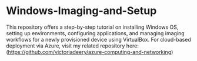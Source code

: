 # Windows-Imaging-and-Setup
This repository offers a step-by-step tutorial on installing Windows OS, setting up environments, configuring applications, and managing imaging workflows for a newly provisioned device using VirtualBox. For cloud-based deployment via Azure, visit my related repository here: (https://github.com/victoriadeery/azure-computing-and-networking)
